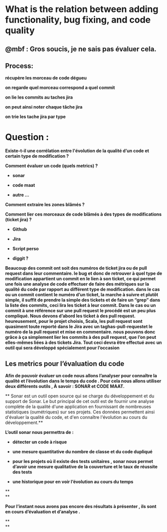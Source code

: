# What is the relation between adding functionality, bug fixing, and code quality

## **@mbf : Gros soucis, je ne sais pas évaluer cela.**

## **Process:**

**récupère les morceau de code dégueu**

**on regarde quel morceau correspond a quel commit**

**on lie les commits au taches jira**

**on peut ainsi noter chaque tâche jira**

**on trie les tache jira par type**

# **Question :**

**Existe-t-il une corrélation entre l'évolution de la qualité d’un code et certain type de modification ?**

**Comment évaluer un code \(quels metrics\) ?**

* **sonar**

* **code maat**

* **autre …**

**Comment extraire les zones blâmés ?**

**Comment lier ces morceaux de code blâmés à des types de modifications \(ticket jira\) ?**

* **Github**

* **Jira**

* **Script perso**

* **diggit ?**

**Beaucoup des commit ont soit des numéros de ticket jira ou de pull request dans leur commentaire. le bug et donc de retrouver à quel type de modification appartient un commit en le lien à son ticket, ce qui permet une fois une analyse de code effectuer de faire des métriques sur la qualité du code par rapport au différent type de modification. dans le cas ou un commit contient le numéro d’un ticket, la marche à suivre et plutôt simple, il suffit de prendre la simple des tickets et de faire un “grep” dans la liste des commits, ceci lira les ticket à leur commit. Dans le cas ou un commit à une référence sur une pull request le procédé est un peu plus compliqué. Nous devons d’abord les ticket à des pull request. heureusement, pour le projet choisis, Scala, les pull request sont quasiment toute reporté dans le Jira avec un taghas-pull-requestet le numéro de la pull request et mise en commentaire. nous pouvons donc grâce à ça simplement lier les commits à des pull request, que l’on peut elles-mêmes liées à des tickets Jira. Tout ceci devra être effectué avec un outil qui sera développé spécialement pour l’occasion**

## **Les metrics pour l’évaluation du code**

**Afin de pouvoir évaluer un code nous allons l’analyser pour connaître la qualité et l’évolution dans le temps du code . Pour cela nous allons utiliser deux différents outils , À savoir : SONAR et CODE MAAT.**

**    Sonar est un outil open source qui se charge du développement et du support de Sonar. Le but principal de cet outil est de fournir une analyse complète de la qualité d'une application en fournissant de nombreuses statistiques \(oumétriques\) sur ses projets. Ces données permettent ainsi d'évaluer la qualité du code, et d'en connaître l'évolution au cours du développement.**

**L’outil sonar nous permettra de :**

* **détecter un code à risque**

* **une mesure quantitative du nombre de classe et du code dupliqué**

* **pour les projets où il existe des tests unitaires , sonar nous permet d’avoir une mesure qualitative de la couverture et le taux de réussite des tests**

* **une historique pour en voir l’évolution au cours du temps**

**      
**

**Pour l’instant nous avons pas encore des résultats à présenter , ils sont en cours d’évaluation et d’analyse .**

**      
**

